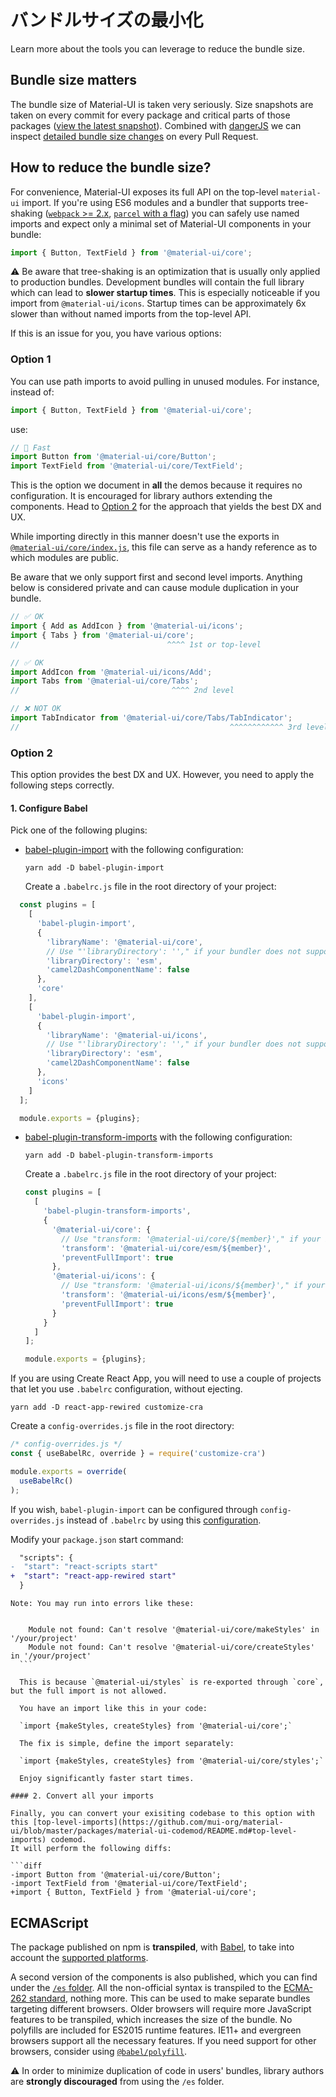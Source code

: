 # バンドルサイズの最小化

<p class="description">Learn more about the tools you can leverage to reduce the bundle size.</p>

## Bundle size matters

The bundle size of Material-UI is taken very seriously. Size snapshots are taken on every commit for every package and critical parts of those packages ([view the latest snapshot](/size-snapshot)). Combined with [dangerJS](https://danger.systems/js/) we can inspect [detailed bundle size changes](https://github.com/mui-org/material-ui/pull/14638#issuecomment-466658459) on every Pull Request.

## How to reduce the bundle size?

For convenience, Material-UI exposes its full API on the top-level `material-ui` import. If you're using ES6 modules and a bundler that supports tree-shaking ([`webpack` >= 2.x](https://webpack.js.org/guides/tree-shaking/), [`parcel` with a flag](https://en.parceljs.org/cli.html#enable-experimental-scope-hoisting/tree-shaking-support)) you can safely use named imports and expect only a minimal set of Material-UI components in your bundle:

```js
import { Button, TextField } from '@material-ui/core';
```

⚠️ Be aware that tree-shaking is an optimization that is usually only applied to production bundles. Development bundles will contain the full library which can lead to **slower startup times**. This is especially noticeable if you import from `@material-ui/icons`. Startup times can be approximately 6x slower than without named imports from the top-level API.

If this is an issue for you, you have various options:

### Option 1

You can use path imports to avoid pulling in unused modules. For instance, instead of:

```js
import { Button, TextField } from '@material-ui/core';
```

use:

```js
// 🚀 Fast
import Button from '@material-ui/core/Button';
import TextField from '@material-ui/core/TextField';
```

This is the option we document in **all** the demos because it requires no configuration. It is encouraged for library authors extending the components. Head to [Option 2](#option-2) for the approach that yields the best DX and UX.

While importing directly in this manner doesn't use the exports in [`@material-ui/core/index.js`](https://github.com/mui-org/material-ui/blob/master/packages/material-ui/src/index.js), this file can serve as a handy reference as to which modules are public.

Be aware that we only support first and second level imports. Anything below is considered private and can cause module duplication in your bundle.

```js
// ✅ OK
import { Add as AddIcon } from '@material-ui/icons';
import { Tabs } from '@material-ui/core';
//                                 ^^^^ 1st or top-level

// ✅ OK
import AddIcon from '@material-ui/icons/Add';
import Tabs from '@material-ui/core/Tabs';
//                                  ^^^^ 2nd level

// ❌ NOT OK
import TabIndicator from '@material-ui/core/Tabs/TabIndicator';
//                                               ^^^^^^^^^^^^ 3rd level
```

### Option 2

This option provides the best DX and UX. However, you need to apply the following steps correctly.

#### 1. Configure Babel

Pick one of the following plugins:

- [babel-plugin-import](https://github.com/ant-design/babel-plugin-import) with the following configuration:
    
    `yarn add -D babel-plugin-import`
    
    Create a `.babelrc.js` file in the root directory of your project:

```js
  const plugins = [
    [
      'babel-plugin-import',
      {
        'libraryName': '@material-ui/core',
        // Use "'libraryDirectory': ''," if your bundler does not support ES modules
        'libraryDirectory': 'esm',
        'camel2DashComponentName': false
      },
      'core'
    ],
    [
      'babel-plugin-import',
      {
        'libraryName': '@material-ui/icons',
        // Use "'libraryDirectory': ''," if your bundler does not support ES modules
        'libraryDirectory': 'esm',
        'camel2DashComponentName': false
      },
      'icons'
    ]
  ];

  module.exports = {plugins};
  ```

- [babel-plugin-transform-imports](https://www.npmjs.com/package/babel-plugin-transform-imports) with the following configuration:

  `yarn add -D babel-plugin-transform-imports`

  Create a `.babelrc.js` file in the root directory of your project:

  ```js
  const plugins = [
    [
      'babel-plugin-transform-imports',
      {
        '@material-ui/core': {
          // Use "transform: '@material-ui/core/${member}'," if your bundler does not support ES modules
          'transform': '@material-ui/core/esm/${member}',
          'preventFullImport': true
        },
        '@material-ui/icons': {
          // Use "transform: '@material-ui/icons/${member}'," if your bundler does not support ES modules
          'transform': '@material-ui/icons/esm/${member}',
          'preventFullImport': true
        }
      }
    ]
  ];

  module.exports = {plugins};
  ```

If you are using Create React App, you will need to use a couple of projects that let you use `.babelrc` configuration, without ejecting. 

  `yarn add -D react-app-rewired customize-cra`

  Create a `config-overrides.js` file in the root directory:

  ```js
  /* config-overrides.js */
  const { useBabelRc, override } = require('customize-cra')

  module.exports = override(
    useBabelRc()
  );  
  ```

  If you wish, `babel-plugin-import` can be configured through `config-overrides.js` instead of `.babelrc` by using this [configuration](https://github.com/arackaf/customize-cra/blob/master/api.md#fixbabelimportslibraryname-options).

  Modify your `package.json` start command:

```diff
  "scripts": {
-  "start": "react-scripts start"
+  "start": "react-app-rewired start"
  }
```

    Note: You may run into errors like these:
    

        Module not found: Can't resolve '@material-ui/core/makeStyles' in '/your/project'
        Module not found: Can't resolve '@material-ui/core/createStyles' in '/your/project'
      ```
    
      This is because `@material-ui/styles` is re-exported through `core`, but the full import is not allowed.
    
      You have an import like this in your code:
    
      `import {makeStyles, createStyles} from '@material-ui/core';`
    
      The fix is simple, define the import separately:
    
      `import {makeStyles, createStyles} from '@material-ui/core/styles';`
    
      Enjoy significantly faster start times.
    
    #### 2. Convert all your imports
    
    Finally, you can convert your exisiting codebase to this option with this [top-level-imports](https://github.com/mui-org/material-ui/blob/master/packages/material-ui-codemod/README.md#top-level-imports) codemod.
    It will perform the following diffs:
    
    ```diff
    -import Button from '@material-ui/core/Button';
    -import TextField from '@material-ui/core/TextField';
    +import { Button, TextField } from '@material-ui/core';
    

## ECMAScript

The package published on npm is **transpiled**, with [Babel](https://github.com/babel/babel), to take into account the [supported platforms](/getting-started/supported-platforms/).

A second version of the components is also published, which you can find under the [`/es` folder](https://unpkg.com/@material-ui/core/es/). All the non-official syntax is transpiled to the [ECMA-262 standard](https://www.ecma-international.org/publications/standards/Ecma-262.htm), nothing more. This can be used to make separate bundles targeting different browsers. Older browsers will require more JavaScript features to be transpiled, which increases the size of the bundle. No polyfills are included for ES2015 runtime features. IE11+ and evergreen browsers support all the necessary features. If you need support for other browsers, consider using [`@babel/polyfill`](https://www.npmjs.com/package/@babel/polyfill).

⚠️ In order to minimize duplication of code in users' bundles, library authors are **strongly discouraged** from using the `/es` folder.
